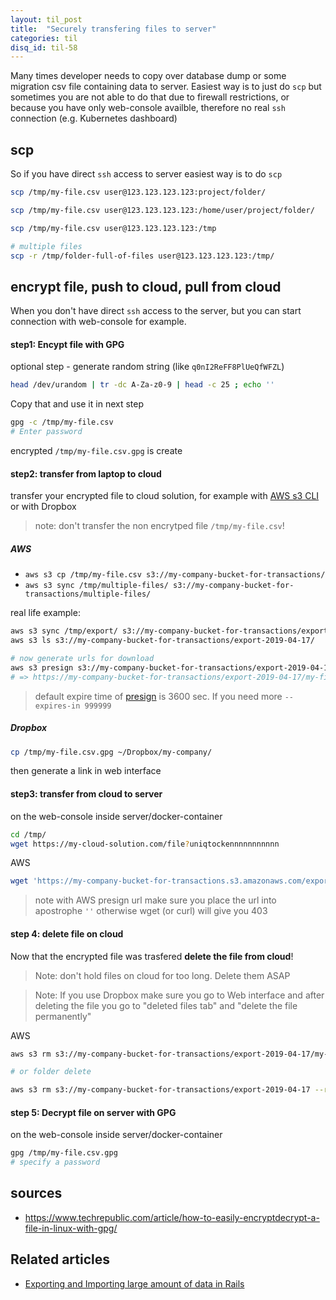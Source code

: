 ```yaml
---
layout: til_post
title:  "Securely transfering files to server"
categories: til
disq_id: til-58
---
```



Many times developer needs to copy over database dump or some migration
csv file containing data to server. Easiest way is to just do `scp` but sometimes
you are not able to do that due to firewall restrictions, or because you
have only web-console availble, therefore  no real `ssh` connection
(e.g. Kubernetes dashboard)

## scp

So if you have direct `ssh` access to server easiest way is to do `scp`

```bash
scp /tmp/my-file.csv user@123.123.123.123:project/folder/

scp /tmp/my-file.csv user@123.123.123.123:/home/user/project/folder/

scp /tmp/my-file.csv user@123.123.123.123:/tmp

# multiple files
scp -r /tmp/folder-full-of-files user@123.123.123.123:/tmp/
```


## encrypt file, push to cloud, pull from cloud

When you don't have direct `ssh` access to the server, but you can start
connection with web-console for example.

#### step1: Encypt file with GPG


optional step - generate random string (like `q0nI2ReFF8PlUeQfWFZL`)

```bash
head /dev/urandom | tr -dc A-Za-z0-9 | head -c 25 ; echo ''
```

Copy that and use it in next step

```bash
gpg -c /tmp/my-file.csv
# Enter password
```

encrypted `/tmp/my-file.csv.gpg` is create

#### step2: transfer from laptop to cloud

transfer your encrypted file to cloud solution, for example
with [AWS s3 CLI](https://docs.aws.amazon.com/cli/latest/userguide/cli-services-s3-commands.html)
or with Dropbox

> note: don't transfer the non encrytped file `/tmp/my-file.csv`!

##### AWS

* `aws s3 cp /tmp/my-file.csv s3://my-company-bucket-for-transactions/`
* `aws s3 sync /tmp/multiple-files/ s3://my-company-bucket-for-transactions/multiple-files/`

real life example:

```bash
aws s3 sync /tmp/export/ s3://my-company-bucket-for-transactions/export-2019-04-17
aws s3 ls s3://my-company-bucket-for-transactions/export-2019-04-17/

# now generate urls for download
aws s3 presign s3://my-company-bucket-for-transactions/export-2019-04-17/my-file.csv.gpg
# => https://my-company-bucket-for-transactions/export-2019-04-17/my-file.csv.gpg?AWSAccessKeyId=xxxxxxxxxxxxxxxxxxxx&Expires=1555585422&Signature=xxxxxxxxxxxxxxxxxxxxxxxxxxx%3D

```

> default expire time of [presign](https://docs.aws.amazon.com/cli/latest/reference/s3/presign.html) is 3600 sec. If you need more `--expires-in 999999`

##### Dropbox

```bash
cp /tmp/my-file.csv.gpg ~/Dropbox/my-company/
```
then generate a link in web interface


#### step3: transfer from cloud to server

on the web-console inside server/docker-container

```bash
cd /tmp/
wget https://my-cloud-solution.com/file?uniqtockennnnnnnnnnn
```
AWS

```bash
wget 'https://my-company-bucket-for-transactions.s3.amazonaws.com/export-2019-04-17/my-file.csv.gpg?AWSAccessKeyId=AKIAJNAHAMBRAGLAZCUQ&Expires=1555585422&Signature=RB1hk0gQUaVurAP6NKuaha4MlXI%3D'
```

> note with AWS presign url make sure you place the url into apostrophe
> `''` otherwise wget (or curl) will give you 403


#### step 4: delete file on cloud

Now that the encrypted file was trasfered **delete the file from cloud**!

> Note: don't hold files on cloud for too long. Delete them ASAP

> Note: If you use Dropbox make sure you go to Web interface and after
> deleting the file you go to "deleted files tab" and "delete the file
> permanently"

AWS

```bash
aws s3 rm s3://my-company-bucket-for-transactions/export-2019-04-17/my-file.csv.gpg

# or folder delete

aws s3 rm s3://my-company-bucket-for-transactions/export-2019-04-17 --recursive
```

#### step 5: Decrypt file on server with GPG


on the web-console inside server/docker-container

```bash
gpg /tmp/my-file.csv.gpg
# specify a password
```




## sources

* <https://www.techrepublic.com/article/how-to-easily-encryptdecrypt-a-file-in-linux-with-gpg/>

## Related articles

* [Exporting and Importing large amount of data in Rails](https://blog.eq8.eu/til/exporting-importing-migrating-large-amount-of-data-in-ruby-on-rails.html)
